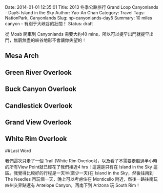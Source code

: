Date: 2014-01-01 12:35:01
Title: 2013 冬季公路旅行 Grand Loop Canyonlands - Day5: Island in the Sky
Author: Yao-An Chan
Category: Travel
Tags: NationPark, Canyonlands
Slug: np-canyonlands-day5
Summary: 10 miles canyon - 有別于大峽谷的壯闊！
Status: draft

從 Moab 開車到 Canyonlands 需要大約40 mins，所以可以提早出門就提早出門，無窮無盡的峽谷地形不會讓你失望的！

## Mesa Arch

## Green River Overlook

## Buck Canyon Overlook

## Candlestick Overlook

## Grand View Overlook

## White Rim Overlook

##Last Word

我們這次只走了一個 Trail (White Rim Overlook)，以及看了不需要走超過半小時的所有View Point就已經花了我們接近4 hrs！這還是只有在 Island in the Sky 這區。我覺得比較好的行程是一天半(至少一天)在 Island in the Sky，然後往南到 The Needles 再玩個一天，晚上可以考慮住在 Monticello 附近，然後一路往南玩四州交界點還有 Antelope Canyon，再南下到 Arizona 玩 South Rim！